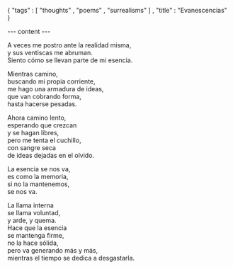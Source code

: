 { "tags" : [
    "thoughts"
  , "poems"
  , "surrealisms"
  ]
, "title" : "Evanescencias"
}

--- content ---

A veces me postro ante la realidad misma,  
y sus ventiscas me abruman.  
Siento cómo se llevan parte de mi esencia.

Mientras camino,  
buscando mi propia corriente,  
me hago una armadura de ideas,  
que van cobrando forma,  
hasta hacerse pesadas.

Ahora camino lento,  
esperando que crezcan  
y se hagan libres,  
pero me tenta el cuchillo,  
con sangre seca  
de ideas dejadas en el olvido.

La esencia se nos va,  
es como la memoria,  
si no la mantenemos,  
se nos va.

La llama interna  
se llama voluntad,  
y arde, y quema.  
Hace que la esencia  
se mantenga firme,  
no la hace sólida,  
pero va generando más y más,  
mientras el tiempo se dedica a desgastarla.
